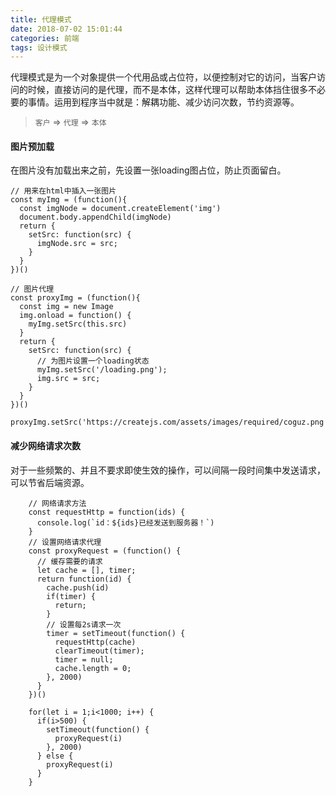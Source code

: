 ```yaml
---
title: 代理模式
date: 2018-07-02 15:01:44
categories: 前端
tags: 设计模式
---
```

代理模式是为一个对象提供一个代用品或占位符，以便控制对它的访问，当客户访问的时候，直接访问的是代理，而不是本体，这样代理可以帮助本体挡住很多不必要的事情。运用到程序当中就是：解耦功能、减少访问次数，节约资源等。

> `客户` => `代理` => `本体`

#### 图片预加载

在图片没有加载出来之前，先设置一张loading图占位，防止页面留白。

```
// 用来在html中插入一张图片
const myImg = (function(){
  const imgNode = document.createElement('img')
  document.body.appendChild(imgNode)
  return {
    setSrc: function(src) {
      imgNode.src = src;
    }
  }
})()

// 图片代理
const proxyImg = (function(){
  const img = new Image
  img.onload = function() {
    myImg.setSrc(this.src)
  }
  return {
    setSrc: function(src) {
      // 为图片设置一个loading状态
      myImg.setSrc('/loading.png');
      img.src = src;
    }
  }
})()

proxyImg.setSrc('https://createjs.com/assets/images/required/coguz.png')
```

#### 减少网络请求次数

对于一些频繁的、并且不要求即使生效的操作，可以间隔一段时间集中发送请求，可以节省后端资源。

```
    // 网络请求方法
    const requestHttp = function(ids) {
      console.log(`id：${ids}已经发送到服务器！`)
    }
    // 设置网络请求代理
    const proxyRequest = (function() {
      // 缓存需要的请求
      let cache = [], timer;
      return function(id) {
        cache.push(id)
        if(timer) {
          return;
        }
        // 设置每2s请求一次
        timer = setTimeout(function() {
          requestHttp(cache)
          clearTimeout(timer);
          timer = null;
          cache.length = 0;
        }, 2000)
      }
    })()

    for(let i = 1;i<1000; i++) {
      if(i>500) {
        setTimeout(function() {
          proxyRequest(i)
        }, 2000)
      } else {
        proxyRequest(i)
      }
    }
```
